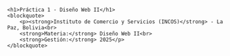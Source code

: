     <h1>Práctica 1 - Diseño Web II</h1>
    <blockquote>
        <p><strong>Instituto de Comercio y Servicios (INCOS)</strong> - La Paz, Bolivia<br>
        <strong>Materia:</strong> Diseño Web II<br>
        <strong>Gestión:</strong> 2025</p>
    </blockquote>
